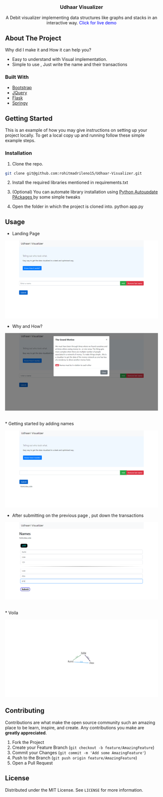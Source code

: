 
<br />
<p align="center">

  <h3 align="center">Udhaar Visualizer</h3>

  <p align="center">  
    A Debit visualizer implementing data structures like graphs and stacks in an interactive way. <a href="https://udhaari-visualizer.herokuapp.com/" style=" text-decoration : none ; color:blue;"> Click for live demo </a>
  <br/>
  </p>
</p>





 
## About The Project


Why did I make it and How it can help you?

* Easy to understand with Visual implementation.
* Simple to use , Just write the name and their transactions

### Built With

* [Bootstrap](https://getbootstrap.com)
* [JQuery](https://jquery.com)
* [Flask](https://flask.palletsprojects.com/)
* [Springy](http://getspringy.com/)



<!-- GETTING STARTED -->
## Getting Started

This is an example of how you may give instructions on setting up your project locally.
To get a local copy up and running follow these simple example steps.

 

### Installation

1. Clone the repo.
```sh
git clone git@github.com:rohitmadrileno15/Udhaar-Visualizer.git
```
2. Install the required libraries mentioned in requirements.txt
3. (Optional) You can automate library installation using <a href= "https://github.com/rohitmadrileno15/Python-autoupdate-packages"> Python Autoupdate PAckages </a> by some simple tweaks

3. Open the folder in which the project is cloned into.
    python app.py




<!-- USAGE EXAMPLES -->
## Usage

* Landing Page

![First Page](https://github.com/rohitmadrileno15/Udhaar-Visualizer/blob/master/images/Screenshot_7.png)
<br/>
* Why and How? 

![Modal box](https://github.com/rohitmadrileno15/Udhaar-Visualizer/blob/master/images/Screenshot_8.png)

<br/>
* Getting started by adding names 

![Adding names](https://github.com/rohitmadrileno15/Udhaar-Visualizer/blob/master/images/Screenshot_9.png)
<br/>
* After submitting on the previous page , put down the transactions

![Add transactions](https://github.com/rohitmadrileno15/Udhaar-Visualizer/blob/master/images/Screenshot_10.png)

<br/>
* Voila

![Visual Graphics](https://github.com/rohitmadrileno15/Udhaar-Visualizer/blob/master/images/Screenshot_11.png)




<!-- CONTRIBUTING -->
## Contributing

Contributions are what make the open source community such an amazing place to be learn, inspire, and create. Any contributions you make are **greatly appreciated**.

1. Fork the Project
2. Create your Feature Branch (`git checkout -b feature/AmazingFeature`)
3. Commit your Changes (`git commit -m 'Add some AmazingFeature'`)
4. Push to the Branch (`git push origin feature/AmazingFeature`)
5. Open a Pull Request



<!-- LICENSE -->
## License

Distributed under the MIT License. See `LICENSE` for more information.










